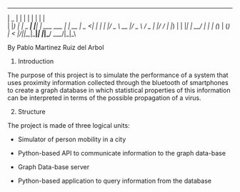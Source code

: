   ____  _            _    _             _    
 |  _ \| |          | |  | |           | |   
 | |_) | |_   _  ___| |__| | ___   ___ | | __
 |  _ <| | | | |/ _ \  __  |/ _ \ / _ \| |/ /
 | |_) | | |_| |  __/ |  | | (_) | (_) |   < 
 |____/|_|\__,_|\___|_|  |_|\___/ \___/|_|\_\
                                             
                                             
By Pablo Martinez Ruiz del Arbol


1. Introduction

The purpose of this project is to simulate the performance of a system that uses
proximity information collected through the bluetooth of smartphones to create
a graph database in which statistical properties of this information can be interpreted
in terms of the possible propagation of a virus.

2. Structure

The project is made of three logical units:

- Simulator of person mobility in a city

- Python-based API to communicate information to the graph data-base

- Graph Data-base server

- Python-based application to query information from the database

  


